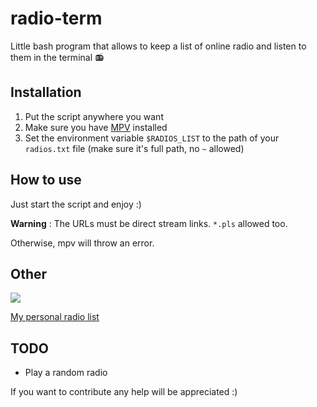 # radio-term
Little bash program that allows to keep a list of online radio and listen to them in the terminal 📻

## Installation
1. Put the script anywhere you want
2. Make sure you have [MPV](https://mpv.io/) installed
3. Set the environment variable `$RADIOS_LIST` to the path of your `radios.txt` file (make sure it's full path, no `~` allowed)

## How to use

Just start the script and enjoy :)

**Warning** : The URLs must be direct stream links. `*.pls` allowed too.

Otherwise, mpv will throw an error.

## Other

![](https://tilde.town/~von/assets/media/sFU6.png)

[My personal radio list](https://cloud.disroot.org/s/Ds8JbfrosxTnnje)

## TODO

- Play a random radio

If you want to contribute any help will be appreciated :)
